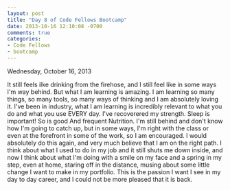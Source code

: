 ```yaml
---
layout: post
title: "Day 8 of Code Fellows Bootcamp"
date: 2013-10-16 12:10:08 -0700
comments: true
categories:
- Code Fellows
- bootcamp
---
```

Wednesday, October 16, 2013

  It still feels ilke drinking from the firehose, and I still feel like in
some ways I'm way behind. But what I am learning is amazing. I am learning so
many things, so many tools, so many ways of thinking and I am absolutely
loving it. I've been in industry, what I am learning is incredibly relevant
to what you do and what you use EVERY day.
  I've recoverered my strength. Sleep is important! So is good And frequent
Nutrition.
  I'm still behind and don't know how I'm going to catch up, but in some ways,
I'm right with the class or even at the forefront in some of the work, so I am
encouraged.
  I would absolutely do this again, and very much believe that I am on the
right path. I think about what I used to do in my job and it still shuts me
down inside, and now I think about what I'm doing with a smile on my face and
a spring in my step, even at home, staring off in the distance, musing about
some little change I want to make in my portfolio.  This is the passion I
want I see in my day to day career, and I could not be more pleased that it is
back.

